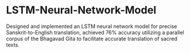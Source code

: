 # LSTM-Neural-Network-Model
Designed and implemented an LSTM neural network model for precise Sanskrit-to-English translation, achieved 76% accuracy utilizing a parallel corpus of the Bhagavad Gita to facilitate accurate translation of sacred texts.

